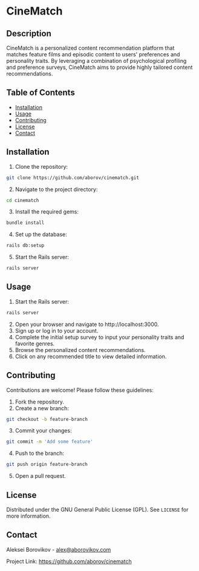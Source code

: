 # CineMatch

## Description

CineMatch is a personalized content recommendation platform that matches feature films and episodic content to users' preferences and personality traits. By leveraging a combination of psychological profiling and preference surveys, CineMatch aims to provide highly tailored content recommendations.

## Table of Contents

- [Installation](#installation)
- [Usage](#usage)
- [Contributing](#contributing)
- [License](#license)
- [Contact](#contact)


## Installation

1. Clone the repository:
```bash
git clone https://github.com/aborov/cinematch.git
```
2. Navigate to the project directory:
```bash
cd cinematch
```
3. Install the required gems:
```bash
bundle install
```
4. Set up the database:
```bash
rails db:setup
```
5. Start the Rails server:
```bash
rails server
```

## Usage

1. Start the Rails server:
```bash
rails server
```
2. Open your browser and navigate to http://localhost:3000.
3. Sign up or log in to your account.
4. Complete the initial setup survey to input your personality traits and favorite genres.
5. Browse the personalized content recommendations.
6. Click on any recommended title to view detailed information.

## Contributing

Contributions are welcome! Please follow these guidelines:

1. Fork the repository.
2. Create a new branch:
```bash
git checkout -b feature-branch
```
3. Commit your changes:
```bash
git commit -m 'Add some feature'
```
4. Push to the branch:
```bash
git push origin feature-branch
```
5. Open a pull request.

## License

Distributed under the GNU General Public License (GPL). See `LICENSE` for more information.

## Contact

Aleksei Borovikov - alex@aborovikov.com

Project Link: https://github.com/aborov/cinematch
